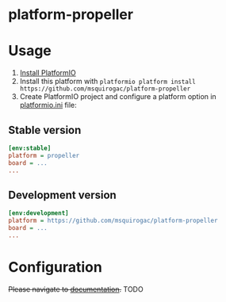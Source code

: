 # platform-propeller

# Usage

1. [Install PlatformIO](http://platformio.org)
2. Install this platform with `platformio platform install https://github.com/msquirogac/platform-propeller`
3. Create PlatformIO project and configure a platform option in [platformio.ini](http://docs.platformio.org/page/projectconf.html) file:

## Stable version

```ini
[env:stable]
platform = propeller
board = ...
...
```

## Development version

```ini
[env:development]
platform = https://github.com/msquirogac/platform-propeller
board = ...
...
```

# Configuration

~~Please navigate to [documentation](http://docs.platformio.org/page/platforms/propeller.html).~~ TODO
